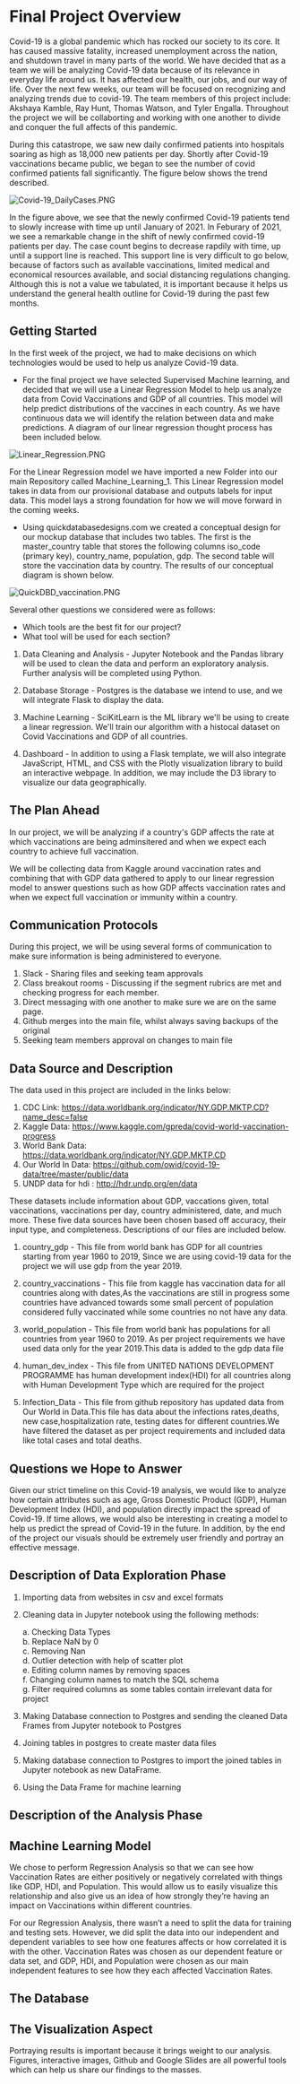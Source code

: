 # Final Project Overview

Covid-19 is a global pandemic which has rocked our society to its core. It has caused massive fatality, increased unemployment across the nation, and shutdown travel in many parts of the world. We have decided that as a team we will be analyzing Covid-19 data because of its relevance in everyday life around us. It has affected our health, our jobs, and our way of life. Over the next few weeks, our team will be focused on recognizing and analyzing trends due to covid-19. The team members of this project include: Akshaya Kamble, Ray Hunt, Thomas Watson, and Tyler Engalla. Throughout the project we will be collaborting and working with one another to divide and conquer the full affects of this pandemic.

During this catastrope, we saw new daily confirmed patients into hospitals soaring as high as 18,000 new patients per day. Shortly after Covid-19 vaccinations became public, we began to see the number of covid confirmed patients fall significantly. The figure below shows the trend described. 

![Covid-19_DailyCases.PNG](Resources/Covid-19_DailyCases.PNG)

In the figure above, we see that the newly confirmed Covid-19 patients tend to slowly increase with time up until January of 2021. In Feburary of 2021, we see a remarkable change in the shift of newly confirmed covid-19 patients per day. The case count begins to decrease rapdily with time, up until a support line is reached. This support line is very difficult to go below, because of factors such as available vaccinations, limited medical and economical resources available, and social distancing regulations changing. Although this is not a value we tabulated, it is important because it helps us understand the general health outline for Covid-19 during the past few months.

## Getting Started
In the first week of the project, we had to make decisions on which technologies would be used to help us analyze Covid-19 data. 

- For the final project we have selected Supervised Machine learning, and decided that we will use a Linear Regression Model to help us analyze data from Covid Vaccinations and GDP of all countries. This model will help predict distributions of the vaccines in each country. As we have continuous data we will identify the relation between data and make predictions. A diagram of our linear regression thought process has been included below.

![Linear_Regression.PNG](Resources/Linear_Regression.PNG)

For the Linear Regression model we have imported a new Folder into our main Repository called Machine_Learning_1. This Linear Regression model takes in data from our provisional database and outputs labels for input data. This model lays a strong foundation for how we will move forward in the coming weeks.

- Using quickdatabasedesigns.com we created a conceptual design for our mockup database that includes two tables. The first is the master_country table that stores the following columns iso_code (primary key), country_name, population, gdp. The second table will store the vaccination data by country. The results of our conceptual diagram is shown below.

![QuickDBD_vaccination.PNG](Resources/QuickDBD_vaccination.PNG)

Several other questions we considered were as follows:
- Which tools are the best fit for our project?
- What tool will be used for each section?

1) Data Cleaning and Analysis -
Jupyter Notebook and the Pandas library will be used to clean the data and perform an exploratory analysis. Further analysis will be completed using Python.

2) Database Storage -
Postgres is the database we intend to use, and we will integrate Flask to display the data.

3) Machine Learning -
SciKitLearn is the ML library we'll be using to create a linear regression. We'll train our algorithm with a histocal dataset on Covid Vaccinations and GDP of all countries.

4) Dashboard -
In addition to using a Flask template, we will also integrate JavaScript, HTML, and CSS with the Plotly visualization library to build an interactive webpage. In addition, we may include the D3 library to visualize our data geographically.

## The Plan Ahead

In our project, we will be analyzing if a country's GDP affects the rate at which vaccinations are being adminsitered and when we expect each country to achieve full vaccination. 

We will be collecting data from Kaggle around vaccination rates and combining that with GDP data gathered to apply to our linear regression model to answer questions such as how GDP affects vaccination rates and when we expect full vaccination or immunity within a country.

## Communication Protocols

During this project, we will be using several forms of communication to make sure information is being administered to everyone.

1. Slack - Sharing files and seeking team approvals
2. Class breakout rooms - Discussing if the segment rubrics are met and checking progress for each member.
3. Direct messaging with one another to make sure we are on the same page.
4. Github merges into the main file, whilst always saving backups of the original
5. Seeking team members approval on changes to main file

## Data Source and Description

The data used in this project are included in the links below:

1. CDC Link: https://data.worldbank.org/indicator/NY.GDP.MKTP.CD?name_desc=false
2. Kaggle Data: https://www.kaggle.com/gpreda/covid-world-vaccination-progress
3. World Bank Data: https://data.worldbank.org/indicator/NY.GDP.MKTP.CD
4. Our World In Data: https://github.com/owid/covid-19-data/tree/master/public/data
5. UNDP data for hdi : http://hdr.undp.org/en/data

These datasets include information about GDP, vaccations given, total vaccinations, vaccinations per day, country administered, date, and much more. These five data sources have been chosen based off accuracy, their input type, and completeness. Descriptions of our files are included below.

1. country_gdp - This file from world bank has GDP for all countries starting from year 1960 to 2019, Since we are using covid-19 data for the project we will use gdp from the year 2019.

2. country_vaccinations - This file from kaggle has vaccination data for all countries along with dates,As the vaccinations are still 
in progress some countries have advanced towards some small percent of population considered fully vaccinated while some countries no not have any data.

3. world_population - This file from world bank has populations for all countries from year 1960 to 2019. As per project requirements we have used data only for the year 2019.This data is added to the gdp data file

4. human_dev_index - This file from UNITED NATIONS DEVELOPMENT PROGRAMME has human development index(HDI) for all countries along with Human Development Type which are required for the project

5. Infection_Data - This file from github repository has updated data from Our World in Data.This file has data about the infections rates,deaths, new case,hospitalization rate, testing dates for different countries.We have filtered the dataset as per project requirements and included data like total cases and total deaths. 

## Questions we Hope to Answer

Given our strict timeline on this Covid-19 analysis, we would like to analyze how certain attributes such as age, Gross Domestic Product (GDP), Human Development Index (HDI), and population directly impact the spread of Covid-19. If time allows, we would also be interesting in creating a model to help us predict the spread of Covid-19 in the future. In addition, by the end of the project our visuals should be extremely user friendly and portray an effective message.

## Description of Data Exploration Phase
1. Importing data from websites in csv and excel formats
2. Cleaning data in Jupyter notebook using the following methods:

	a. Checking Data Types <br/>
	b. Replace NaN by 0 <br/>
	c. Removing Nan <br/>
	d. Outlier detection with help of scatter plot <br/>
	e. Editing column names by removing spaces <br/>
	f. Changing column names to match the SQL schema <br/>
	g. Filter required columns as some tables contain irrelevant data for project <br/>

3. Making Database connection to Postgres and sending the cleaned Data Frames from Jupyter notebook to Postgres
4. Joining tables in postgres to create master data files
5. Making database connection to Postgres to import the joined tables in Jupyter notebook as new DataFrame.
6. Using the Data Frame for machine learning 

## Description of the Analysis Phase

## Machine Learning Model

We chose to perform Regression Analysis so that we can see how Vaccination Rates are either positively or negatively correlated with things like GDP, HDI, and Population. This would allow us to easily visualize this relationship and also give us an idea of how strongly they’re having an impact on Vaccinations within different countries. 

For our Regression Analysis, there wasn’t a need to split the data for training and testing sets. However, we did split the data into our independent and dependent variables to see how one features affects or how correlated it is with the other. 
Vaccination Rates was chosen as our dependent feature or data set, and GDP, HDI, and Population were chosen as our main independent features to see how they each affected Vaccination Rates. 




## The Database

## The Visualization Aspect

Portraying results is important because it brings weight to our analysis. Figures, interactive images, Github and Google Slides are all powerful tools which can help us share our findings to the masses. 
